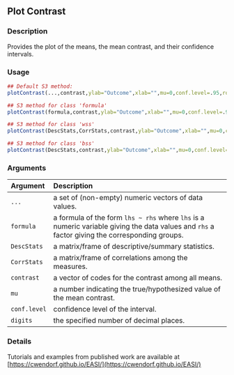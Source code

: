 ## Plot Contrast

### Description

Provides the plot of the means, the mean contrast, and their confidence intervals.

### Usage

```r
## Default S3 method:
plotContrast(...,contrast,ylab="Outcome",xlab="",mu=0,conf.level=.95,rope=NULL,values=TRUE,digits=3)

## S3 method for class 'formula'
plotContrast(formula,contrast,ylab="Outcome",xlab="",mu=0,conf.level=.95,rope=NULL,values=TRUE,digits=3)

## S3 method for class 'wss'
plotContrast(DescStats,CorrStats,contrast,ylab="Outcome",xlab="",mu=0,conf.level=.95,rope=NULL,values=TRUE,digits=3)

## S3 method for class 'bss'
plotContrast(DescStats,contrast,ylab="Outcome",xlab="",mu=0,conf.level=.95,rope=NULL,values=TRUE,digits=3)
```

### Arguments

Argument | Description
:-- | :--
```...``` | a set of (non-empty) numeric vectors of data values.
```formula``` | a formula of the form `lhs ~ rhs` where `lhs` is a numeric variable giving the data values and `rhs` a factor giving the corresponding groups.
```DescStats``` | a matrix/frame of descriptive/summary statistics.
```CorrStats``` | a matrix/frame of correlations among the measures.
```contrast``` | a vector of codes for the contrast among all means.
```mu``` | a number indicating the true/hypothesized value of the mean contrast.
```conf.level``` | confidence level of the interval.
```digits``` | the specified number of decimal places.

### Details

Tutorials and examples from published work are available at [https://cwendorf.github.io/EASI/](https://cwendorf.github.io/EASI/) 
